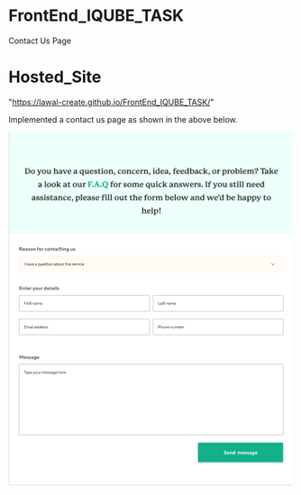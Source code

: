 # FrontEnd_IQUBE_TASK
Contact Us Page

# Hosted_Site 

"https://lawal-create.github.io/FrontEnd_IQUBE_TASK/"


Implemented a contact us page as shown in the above below.

<img src="./images/contact_us.png">



